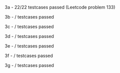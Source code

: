 3a - 22/22 testcases passed (Leetcode problem 133)

3b - / testcases passed

3c - / testcases passed

3d - / testcases passed

3e - / testcases passed

3f - / testcases passed

3g - / testcases passed
